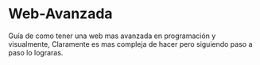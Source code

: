 # Web-Avanzada
Guía de como tener una web mas avanzada en programación y visualmente, Claramente es mas compleja de hacer pero siguiendo paso a paso lo lograras.

